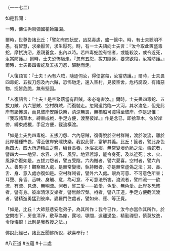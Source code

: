 （一一七二）

如是我聞：

一時，佛住拘睒彌國瞿師羅園。

爾時，世尊告諸比丘：「譬如有四蚖蛇，凶惡毒虐，盛一篋中。時，有士夫聰明不愚，有智慧，求樂厭苦，求生厭死。時，有一士夫語向士夫言：『汝今取此篋盛毒蛇，摩拭洗浴，恩親養食，出內以時。若四毒蛇脫有惱者，或能殺汝，或令近死，汝當防護。』爾時，士夫恐怖馳走。『忽有五怨，拔刀隨逐，要求欲殺，汝當防護。』爾時，士夫畏四毒蛇及五拔刀怨，驅馳而走。

「人復語言：『士夫！內有六賊，隨逐伺汝，得便當殺，汝當防護。』爾時，士夫畏四毒蛇、五拔刀怨及內六賊，恐怖馳走，還入空村，見彼空舍，危朽腐毀，有諸惡物，捉皆危脆，無有堅固。

「人復語言：『士夫！是空聚落當有群賊，來必奄害汝。』爾時，士夫畏四毒蛇、五拔刀賊、內六惡賊、空村群賊，而復馳走。忽爾道路臨一大河，其水浚急，但見此岸有諸怖畏，而見彼岸安隱快樂，清涼無畏，無橋船可渡得至彼岸，作是思惟：『我取諸草木，縛束成栰，手足方便，渡至彼岸。』作是念已，即拾草木，依於岸傍，縛束成栰，手足方便，截流橫渡。

「如是士夫免四毒蛇、五拔刀怨、六內惡賊，復得脫於空村群賊，渡於浚流，離於此岸種種怖畏，得至彼岸安隱快樂。我說此譬，當解其義。比丘！篋者，譬此身色麁四大，四大所造精血之體，穢食長養，沐浴衣服，無常變壞危脆之法。毒蛇者，譬四大——地界、水界、火界、風界。地界若諍，能令身死，及以近死；水、火、風諍亦復如是。五拔刀怨者，譬五受陰。六內賊者，譬六愛喜。空村者，譬六內入。善男子！觀察眼入處，是無常變壞，執持眼者，亦是無常虛偽之法；耳、鼻、舌、身、意入處亦復如是。空村群賊者，譬外六入處。眼為可意、不可意色所害；耳聲、鼻香、舌味、身觸、意，為可意、不可意法所害。浚流者，譬四流——欲流、有流、見流、無明流。河者，譬三愛——欲愛、色愛、無色愛。此岸多恐怖者，譬有身。彼岸清涼安樂者，譬無餘涅槃。栰者，譬八正道。手足方便截流渡者，譬精進勇猛到彼岸。婆羅門住處者，譬如來、應、等正覺。

「如是，比丘！大師慈悲安慰弟子，為其所作；我今已作，汝今亦當作其所作，於空閑樹下，房舍清淨，敷草為座，露地、塚間，遠離邊坐，精勤禪思，慎莫放逸，令後悔恨！此則是我教授之法。」

佛說此經已，諸比丘聞佛所說，歡喜奉行！



#八正道
#五蘊
#十二處
